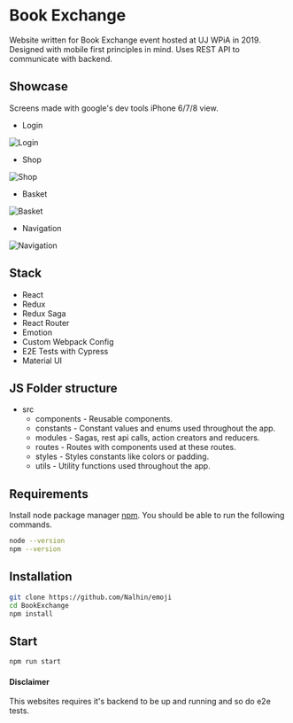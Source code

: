 # Book Exchange
Website written for Book Exchange event hosted at UJ WPiA in 2019.
Designed with mobile first principles in mind. Uses REST API to communicate with backend.

## Showcase
Screens made with google's dev tools iPhone 6/7/8 view.

- Login

![Login](https://github.com/Nalhin/BookExchange/blob/master/showcase/Login.JPG)

- Shop

![Shop](https://github.com/Nalhin/BookExchange/blob/master/showcase//Shop.JPG)

- Basket

![Basket](https://github.com/Nalhin/BookExchange/blob/master/showcase//Basket.JPG)

- Navigation

![Navigation](https://github.com/Nalhin/BookExchange/blob/master/showcase//Navigation.JPG)


## Stack

- React
- Redux
- Redux Saga
- React Router
- Emotion
- Custom Webpack Config
- E2E Tests with Cypress
- Material UI

## JS Folder structure

* src
  - components - Reusable components.
  - constants - Constant values and enums used throughout the app.
  - modules - Sagas, rest api calls, action creators and reducers.
  - routes - Routes with components used at these routes.
  - styles - Styles constants like colors or padding.
  - utils - Utility functions used throughout the app.

## Requirements

Install node package manager [npm](https://www.npmjs.com/).
You should be able to run the following commands.

```bash
node --version
npm --version
```

## Installation

```bash
git clone https://github.com/Nalhin/emoji
cd BookExchange
npm install
```

##  Start

```bash
npm run start
```

#### Disclaimer

This websites requires it's backend to be up and running and so do e2e tests.

